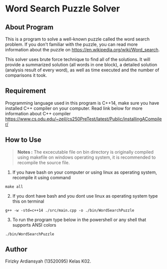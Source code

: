 # Word Search Puzzle Solver
## About Program

This is a program to solve a well-known puzzle called the word search problem. If you don't familiar with the puzzle, you can read more information about the puzzle on https://en.wikipedia.org/wiki/Word_search. 

This solver uses brute force technique to find all of the solutions. It will provide a summarized solution (all words in one block), a detailed solution (analysis result of every word), as well as time executed and the number of comparisons it took.


## Requirement
Programming language used in this program is C++14, make sure you have installed C++ compiler on your computer. Read link below for more information about C++ compiler
 https://www.cs.odu.edu/~zeil/cs250PreTest/latest/Public/installingACompiler/


## How to Use
> <b>Notes :</b> 
> The excecutable file on bin directory is originally compiled using makefile on windows operating system, it is recommended to recompile the source file.
1. If you have bash on your computer or using linux as operating system, recompile it using command
```
make all
```
2. If you dont have bash and you dont use linux as operating system type this on terminal
```
g++ -w -std=c++14 ./src/main.cpp -o ./bin/WordSearchPuzzle
```
3. To run the program type below in the powershell or any shell that supports ANSI colors
```
./bin/WordSearchPuzzle
```

## Author
Firizky Ardiansyah (13520095) Kelas K02.
